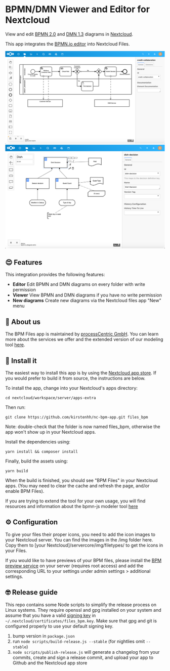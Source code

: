 # BPMN/DMN Viewer and Editor for Nextcloud


View and edit [BPMN 2.0](https://www.omg.org/spec/BPMN/2.0.2/) and [DMN 1.3](http://www.omg.org/spec/DMN/About-DMN/) diagrams in [Nextcloud](https://nextcloud.com).

This app integrates the [BPMN.io editor](https://bpmn.io) into Nextcloud Files.


![Screenshot BPMN editor](./docs/screenshot-BPMN-editor.png)
![Screenshot DMN editor](./docs/screenshot-DMN-editor.png)


## :heart_eyes: Features
This integration provides the following features:

* **Editor** Edit BPMN and DMN diagrams on every folder with write permission
* **Viewer** View BPMN and DMN diagrams if you have no write permission
* **New diagrams** Create new diagrams via the Nextcloud files app "New" menu

## :wave: About us
The BPM Files app is maintained by [processCentric GmbH](https://www.processcentric.ch/en/home/). You can learn more about the services we offer and the extended version of our modeling tool [here](https://www.processcentric.ch/en/training/process-modeling-1/modeling-tool/).

## :rocket: Install it
The easiest way to install this app is by using the [Nextcloud app store](https://apps.nextcloud.com/apps/files_bpm).
If you would prefer to build it from source, the instructions are below.

To install the app, change into your Nextcloud's apps directory:

    cd nextcloud/workspace/server/apps-extra

Then run:

    git clone https://github.com/kirstenhh/nc-bpm-app.git files_bpm
  Note: double-check that the folder is now named files_bpm, otherwise the app won't show up in your Nextcloud apps.

Install the dependencies using:

    yarn install && composer install

Finally, build the assets using:

    yarn build

When the build is finished, you should see "BPM Files" in your Nextcloud apps. (You may need to clear the cache and refresh the page, and/or enable BPM Files).

If you are trying to extend the tool for your own usage, you will find resources and information about the bpmn-js modeler tool [here](https://github.com/bpmn-io/bpmn-js)

## :gear: Configuration

To give your files their proper icons, you need to add the icon images to your Nextcloud server. You can find the images in the /img folder here. Copy them to [your Nextcloud]/servercore/img/filetypes/ to get the icons in your Files.

If you would like to have previews of your BPM files, please install the [BPM preview
service][preview-service] on your server (requires root access) and add the
corresponding URL to your settings under admin settings > additional settings.

## :nerd_face: Release guide
This repo contains some Node scripts to simplify the release process on Linux
systems. They require openssl and gpg installed on your system and assume that
you have a valid [signing key] in `~/.nextcloud/certificates/files_bpm.key`.
Make sure that gpg and git is configured properly to use your default signing
key.

1. bump version in `package.json`
2. run `node scripts/build-release.js --stable` (for nightlies omit `--stable`)
3. `node scripts/publish-release.js` will generate a changelog from your
   commits, create and sign a release commit, and upload your app to Github and
   the Nextcloud app store

[signing key]: https://docs.nextcloud.com/server/stable/developer_manual/app_publishing_maintenance/code_signing.html
[preview-service]: https://github.com/Loydl/nc-bpm-preview-service
